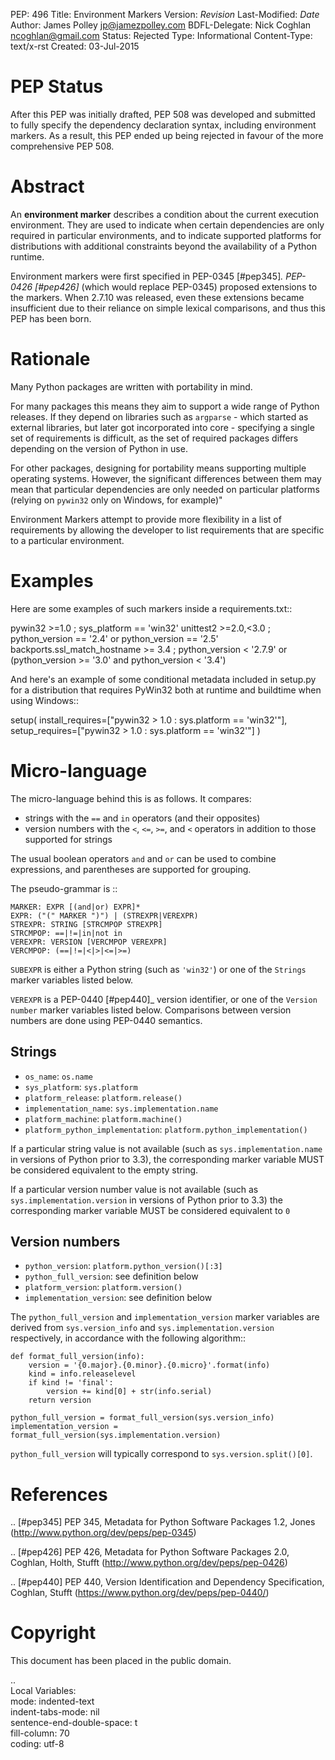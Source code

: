 PEP: 496
Title: Environment Markers
Version: $Revision$
Last-Modified: $Date$
Author: James Polley <jp@jamezpolley.com>
BDFL-Delegate: Nick Coghlan <ncoghlan@gmail.com>
Status: Rejected
Type: Informational
Content-Type: text/x-rst
Created: 03-Jul-2015

PEP Status
==========

After this PEP was initially drafted, PEP 508 was developed and submitted to
fully specify the dependency declaration syntax, including environment markers.
As a result, this PEP ended up being rejected in favour of the more comprehensive
PEP 508.

Abstract
========

An **environment marker** describes a condition about the current execution
environment. They are used to indicate when certain dependencies are only
required in particular environments, and to indicate supported platforms
for distributions with additional constraints beyond the availability of a
Python runtime.

Environment markers were first specified in PEP-0345 [#pep345]_. PEP-0426
[#pep426]_ (which would replace PEP-0345) proposed extensions to the markers.
When 2.7.10 was released, even these extensions became insufficient due to
their reliance on simple lexical comparisons, and thus this PEP has been born.

Rationale
=========

Many Python packages are written with portability in mind.

For many packages this means they aim to support a wide range of
Python releases. If they depend on libraries such as ``argparse`` -
which started as external libraries, but later got incorporated into
core - specifying a single set of requirements is difficult, as the
set of required packages differs depending on the version of Python in
use.

For other packages, designing for portability means supporting
multiple operating systems. However, the significant differences
between them may mean that particular dependencies are only needed on
particular platforms (relying on ``pywin32`` only on Windows, for
example)"

Environment Markers attempt to provide more flexibility in a list of
requirements by allowing the developer to list requirements that are
specific to a particular environment.

Examples
========

Here are some examples of such markers inside a requirements.txt::

   pywin32 >=1.0 ; sys_platform == 'win32'
   unittest2 >=2.0,<3.0 ; python_version == '2.4' or python_version == '2.5'
   backports.ssl_match_hostname >= 3.4 ; python_version < '2.7.9' or (python_version >= '3.0' and python_version < '3.4')

And here's an example of some conditional metadata included in
setup.py for a distribution that requires PyWin32 both at runtime and
buildtime when using Windows::

   setup(
     install_requires=["pywin32 > 1.0 : sys.platform == 'win32'"],
     setup_requires=["pywin32 > 1.0 : sys.platform == 'win32'"]
     )


Micro-language
==============

The micro-language behind this is as follows. It compares:

* strings with the ``==`` and ``in`` operators (and their opposites)
* version numbers with the ``<``, ``<=``, ``>=``, and ``<`` operators
  in addition to those supported for strings

The usual boolean operators ``and`` and ``or`` can be used to combine
expressions, and parentheses are supported for grouping.

The pseudo-grammar is ::

    MARKER: EXPR [(and|or) EXPR]*
    EXPR: ("(" MARKER ")") | (STREXPR|VEREXPR)
    STREXPR: STRING [STRCMPOP STREXPR]
    STRCMPOP: ==|!=|in|not in
    VEREXPR: VERSION [VERCMPOP VEREXPR]
    VERCMPOP: (==|!=|<|>|<=|>=)


``SUBEXPR`` is either a Python string (such as ``'win32'``) or one of
the ``Strings`` marker variables listed below.

``VEREXPR`` is a PEP-0440 [#pep440]_ version identifier, or one of the
``Version number`` marker variables listed below. Comparisons between
version numbers are done using PEP-0440 semantics.


Strings
-------

* ``os_name``: ``os.name``
* ``sys_platform``: ``sys.platform``
* ``platform_release``: ``platform.release()``
* ``implementation_name``: ``sys.implementation.name``
* ``platform_machine``: ``platform.machine()``
* ``platform_python_implementation``: ``platform.python_implementation()``


If a particular string value is not available (such as ``sys.implementation.name``
in versions of Python prior to 3.3), the corresponding marker
variable MUST be considered equivalent to the empty string.

If a particular version number value is not available (such as
``sys.implementation.version`` in versions of Python prior to 3.3) the
corresponding marker variable MUST be considered equivalent to ``0``


Version numbers
---------------

* ``python_version``: ``platform.python_version()[:3]``
* ``python_full_version``: see definition below
* ``platform_version``: ``platform.version()``
* ``implementation_version``: see definition below

The ``python_full_version`` and ``implementation_version`` marker variables
are derived from ``sys.version_info`` and ``sys.implementation.version``
respectively, in accordance with the following algorithm::

    def format_full_version(info):
        version = '{0.major}.{0.minor}.{0.micro}'.format(info)
        kind = info.releaselevel
        if kind != 'final':
            version += kind[0] + str(info.serial)
        return version

    python_full_version = format_full_version(sys.version_info)
    implementation_version = format_full_version(sys.implementation.version)

``python_full_version`` will typically correspond to ``sys.version.split()[0]``.


References
==========

.. [#pep345] PEP 345, Metadata for Python Software Packages 1.2, Jones
   (http://www.python.org/dev/peps/pep-0345)

.. [#pep426] PEP 426, Metadata for Python Software Packages 2.0, Coghlan, Holth, Stufft
   (http://www.python.org/dev/peps/pep-0426)

.. [#pep440] PEP 440, Version Identification and Dependency Specification, Coghlan, Stufft
   (https://www.python.org/dev/peps/pep-0440/)

Copyright
=========

This document has been placed in the public domain.


..  
   Local Variables:  
   mode: indented-text  
   indent-tabs-mode: nil  
   sentence-end-double-space: t  
   fill-column: 70  
   coding: utf-8  
